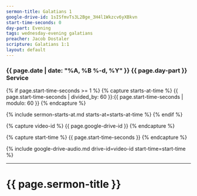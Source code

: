 ```yaml
---
sermon-title: Galatians 1
google-drive-id: 1sISfmvTs3L2Bge_3H4l1Wkzcv6yXBkvn
start-time-seconds: 0
day-part: Evening
tags: wednesday-evening galatians
preacher: Jacob Dostaler
scripture: Galatians 1:1
layout: default
---
```


### {{ page.date | date: "%A, %B %-d, %Y" }} {{ page.day-part }} Service

{% if page.start-time-seconds >= 1 %}
{% capture starts-at-time %}
{{ page.start-time-seconds | divided_by: 60 }}:{{ page.start-time-seconds | modulo: 60 }}
{% endcapture %}

{% include sermon-starts-at.md starts-at=starts-at-time %}
{% endif %}

{% capture video-id %}
{{ page.google-drive-id }}
{% endcapture %}

{% capture start-time %}
{{ page.start-time-seconds }}
{% endcapture %}

{% include google-drive-audio.md drive-id=video-id start-time=start-time %}

***

# {{ page.sermon-title }}
